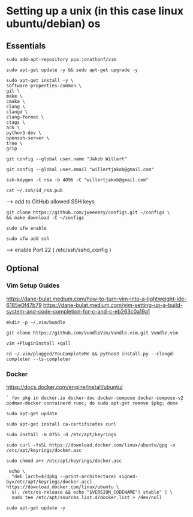 # Setting up a unix (in this case linux ubuntu/debian) os 

## Essentials

```
sudo add-apt-repository ppa:jonathonf/vim
```
```
sudo apt-get update -y && sudo apt-get upgrade -y
```
```
sudo apt-get install -y \
software-properties-common \
git \
make \
cmake \
clang \
clangd \
clang-format \
ctags \
ack \
python3-dev \
openssh-server \
tree \
grip
```
```
git config --global user.name "Jakob Willert"
```
```
git config --global user.email "willertjakob@gmail.com"
```
```
ssh-keygen -t rsa -b 4096 -C "willertjakob@gmail.com"
```
```
cat ~/.ssh/id_rsa.pub
```
--> add to GitHub allowed SSH keys
```
git clone https://github.com/jweeeezy/configs.git ~/configs \
&& make download -C ~/configs `
```

```
sudo ufw enable
```
```
sudo ufw add ssh
```
--> enable Port 22 (  /etc/ssh/sshd_config  )

## Optional

### Vim Setup Guides
https://dane-bulat.medium.com/how-to-turn-vim-into-a-lightweight-ide-6185e0f47b79
https://dane-bulat.medium.com/vim-setting-up-a-build-system-and-code-completion-for-c-and-c-eb263c0a19a1

```
mkdir -p ~/.vim/bundle
```
```
git clone https://github.com/VundleVim/Vundle.vim.git Vundle.vim
```
```
vim +PluginInstall +qall
```
```
cd ~/.vim/plugged/YouCompleteMe && python3 install.py --clangd-completer --ts-completer
```

### Docker
https://docs.docker.com/engine/install/ubuntu/

```
` for pkg in docker.io docker-doc docker-compose docker-compose-v2 podman-docker containerd runc; do sudo apt-get remove $pkg; done `
```
```
sudo apt-get update
```
```
sudo apt-get install ca-certificates curl
```
```
sudo install -m 0755 -d /etc/apt/keyrings
```
```
sudo curl -fsSL https://download.docker.com/linux/ubuntu/gpg -o /etc/apt/keyrings/docker.asc
```
```
sudo chmod a+r /etc/apt/keyrings/docker.asc
```
 
``` 
 echo \
  "deb [arch=$(dpkg --print-architecture) signed-by=/etc/apt/keyrings/docker.asc] https://download.docker.com/linux/ubuntu \
  $(. /etc/os-release && echo "$VERSION_CODENAME") stable" | \
  sudo tee /etc/apt/sources.list.d/docker.list > /dev/null
```
```
sudo apt-get update -y
```
